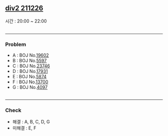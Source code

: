## [div2 211226](https://www.acmicpc.net/group/practice/9928/65)<br>
시간 : 20:00 ~ 22:00<br><br>

***
### Problem
* A : BOJ No.[19602](https://boj.kr/19602)
* B : BOJ No.[5597](https://boj.kr/5597)
* C : BOJ No.[23746](https://boj.kr/23746)
* D : BOJ No.[17931](https://boj.kr/17931)
* E : BOJ No.[5874](https://boj.kr/5874)
* F : BOJ No.[13700](https://boj.kr/13700)
* G : BOJ No.[4097](https://boj.kr/4097)<br><br>

***
### Check
* 해결 : A, B, C, D, G<br>
* 미해결 : E, F